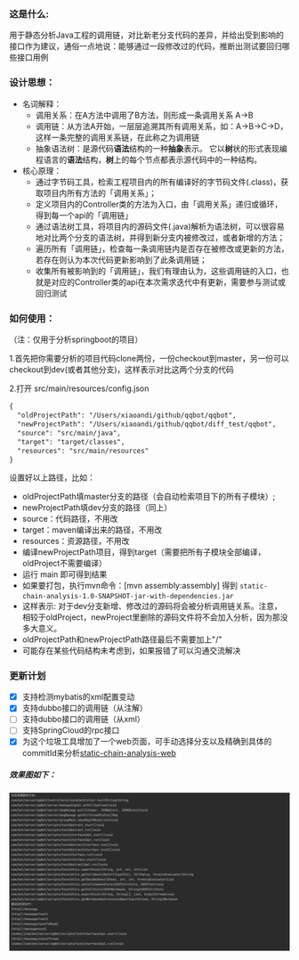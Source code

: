 ### 这是什么:

用于静态分析Java工程的调用链，对比新老分支代码的差异，并给出受到影响的接口作为建议，通俗一点地说：能够通过一段修改过的代码，推断出测试要回归哪些接口用例

### 设计思想：

* 名词解释：
  * 调用关系：在A方法中调用了B方法，则形成一条调用关系 A->B
  * 调用链：从方法A开始，一层层追溯其所有调用关系，如：A->B->C->D，这样一条完整的调用关系链，在此称之为调用链
  * 抽象语法树：是源代码**语法**结构的一种**抽象**表示。 它以**树**状的形式表现编程语言的**语法**结构，**树**上的每个节点都表示源代码中的一种结构。
* 核心原理：
  * 通过字节码工具，检索工程项目内的所有编译好的字节码文件(.class)，获取项目内所有方法的「调用关系」；
  * 定义项目内的Controller类的方法为入口，由「调用关系」递归或循环，得到每一个api的「调用链」
  * 通过语法树工具，将项目内的源码文件(.java)解析为语法树，可以很容易地对比两个分支的语法树，并得到新分支内被修改过，或者新增的方法；
  * 遍历所有「调用链」，检查每一条调用链内是否存在被修改或更新的方法，若存在则认为本次代码更新影响到了此条调用链；
  * 收集所有被影响到的「调用链」，我们有理由认为，这些调用链的入口，也就是对应的Controller类的api在本次需求迭代中有更新，需要参与测试或回归测试

### 如何使用：

（注：仅用于分析springboot的项目）

1.首先把你需要分析的项目代码clone两份，一份checkout到master，另一份可以checkout到dev(或者其他分支)，这样表示对比这两个分支的代码

2.打开 src/main/resources/config.json

```
{
  "oldProjectPath": "/Users/xiaoandi/github/qqbot/qqbot",
  "newProjectPath": "/Users/xiaoandi/github/qqbot/diff_test/qqbot",
  "source": "src/main/java",
  "target": "target/classes",
  "resources": "src/main/resources"
}
```

设置好以上路径，比如：

* oldProjectPath填master分支的路径（会自动检索项目下的所有子模块）;
* newProjectPath填dev分支的路径（同上）
* source：代码路径，不用改
* target：maven编译出来的路径，不用改
* resources：资源路径，不用改
* 编译newProjectPath项目，得到target（需要把所有子模块全部编译，oldProject不需要编译）
* 运行 main 即可得到结果
* 如果要打包，执行mvn命令：[mvn assembly:assembly] 得到 `static-chain-analysis-1.0-SNAPSHOT-jar-with-dependencies.jar`
* 这样表示: 对于dev分支新增、修改过的源码将会被分析调用链关系。注意，相较于oldProject，newProject里删除的源码文件将不会加入分析，因为那没多大意义。
* oldProjectPath和newProjectPath路径最后不需要加上"/"
* 可能存在某些代码结构未考虑到，如果报错了可以沟通交流解决

### 更新计划

* [X]  支持检测mybatis的xml配置变动
* [X]  支持dubbo接口的调用链（从注解）
* [ ]  支持dubbo接口的调用链（从xml）
* [ ]  支持SpringCloud的rpc接口
* [X]  为这个垃圾工具增加了一个web页面，可手动选择分支以及精确到具体的commitId来分析[static-chain-analysis-web](https://github.com/F-JH/static-chain-analysis-web)

##### 效果图如下：

![image.png](./assets/image.png)
